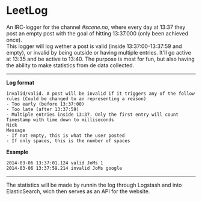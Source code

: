 LeetLog
=======

An IRC-logger for the channel *#scene.no*, where every day at 13:37 they post an empty post with the goal of hitting 13:37.000 (only been achieved once).   
This logger will log wether a post is valid (inside 13:37:00-13:37:59 and empty), or invalid by being outside or having multiple entries. It'll go active at 13:35 and be active to 13:40. The purpose is most for fun, but also having the ability to make statistics from de data collected.

---

**Log format**

    invalid/valid. A post will be invalid if it triggers any of the follow rules (Could be changed to an representing a reason)
    - Too early (before 13:37:00)
    - Too late (after 13:37:59)
    - Multiple entries inside 13:37. Only the first entry will count
    Timestamp with time down to milliseconds
    Nick
    Message
    - If not empty, this is what the user posted
    - If only spaces, this is the number of spaces

**Example**

    2014-03-06 13:37:01.124 valid JoMs 1
    2014-03-06 13:37:59.214 invalid JoMs google

---

The statistics will be made by runnin the log through Logstash and into ElasticSearch, wich then serves as an API for the website.
